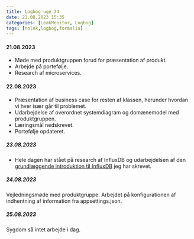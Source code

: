 ```yaml
---
title: Logbog uge 34
date: 21.08.2023 15:35
categories: [LeakMonitor, Logbog]
tags: [nolek,logbog,formalia]
---
```


#### 21.08.2023
- Møde med produktgruppen forud for præsentation af produkt. 
- Arbejde på portefølje. 
- Research af microservices. 

#### 22.08.2023
- Præsentation af business case for resten af klassen, herunder hvordan vi hver især går til problemet.
- Udarbejdelse af overordnet systemdiagram og domænemodel med produktgruppen.
- Læringsmål nedskrevet.
- Portefølje opdateret.

##### 23.08.2023
- Hele dagen har stået på research af InfluxDB og udarbejdelsen af 
den [grundlæggende introduktion til InfluxDB](https://olavlinddam.github.io/posts/InfluxDB-basics/) jeg har skrevet. 

##### 24.08.2023
Vejledningsmøde med produktgruppe. Arbejdet på konfigurationen af indhentning af information fra appsettings.json. 

##### 25.08.2023
Sygdom så intet arbejde i dag.
